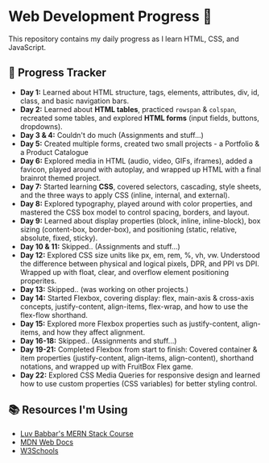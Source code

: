 # Web Development Progress 🚀  

This repository contains my daily progress as I learn HTML, CSS, and JavaScript.  

## 📅 Progress Tracker  
- **Day 1:** Learned about HTML structure, tags, elements, attributes, div, id, class, and basic navigation bars.  
- **Day 2:** Learned about **HTML tables**, practiced `rowspan` & `colspan`, recreated some tables, and explored **HTML forms** (input fields, buttons, dropdowns).
- **Day 3 & 4:** Couldn't do much (Assignments and stuff...)
- **Day 5:** Created multiple forms, created two small projects - a Portfolio & a Product Catalogue
- **Day 6:** Explored media in HTML (audio, video, GIFs, iframes), added a favicon, played around with autoplay, and wrapped up HTML with a final brainrot themed project.
- **Day 7:** Started learning **CSS**, covered selectors, cascading, style sheets, and the three ways to apply CSS (inline, internal, and external).
- **Day 8:** Explored typography, played around with color properties, and mastered the CSS box model to control spacing, borders, and layout.
- **Day 9:** Learned about display properties (block, inline, inline-block), box sizing (content-box, border-box), and positioning (static, relative, absolute, fixed, sticky).
- **Day 10 & 11:** Skipped.. (Assignments and stuff...)
- **Day 12:** Explored CSS size units like px, em, rem, %, vh, vw. Understood the difference between physical and logical pixels, DPR, and PPI vs DPI. Wrapped up with float, clear, and overflow element positioning properites.
- **Day 13:** Skipped.. (was working on other projects.)
- **Day 14:** Started Flexbox, covering display: flex, main-axis & cross-axis concepts, justify-content, align-items, flex-wrap, and how to use the flex-flow shorthand.
- **Day 15:** Explored more Flexbox properties such as justify-content, align-items, and how they affect alignment.
- **Day 16-18:** Skipped.. (Assignments and stuff...)
- **Day 19-21:** Completed Flexbox from start to finish: Covered container & item properties (justify-content, align-items, align-content), shorthand notations, and wrapped up with FruitBox Flex game.
- **Day 22:** Explored CSS Media Queries for responsive design and learned how to use custom properties (CSS variables) for better styling control.

## 📚 Resources I'm Using  

- [Luv Babbar's MERN Stack Course](https://youtube.com/playlist?list=PLDzeHZWIZsTo0wSBcg4-NMIbC0L8evLrD&si=g0-zd-UP9EmVMnkc)  
- [MDN Web Docs](https://developer.mozilla.org/)
- [W3Schools](https://www.w3schools.com/)
